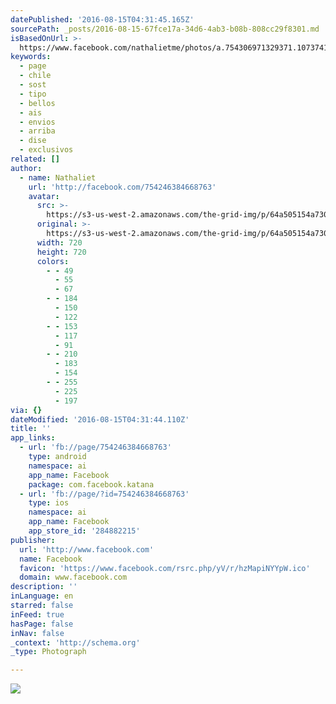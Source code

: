 ```yaml
---
datePublished: '2016-08-15T04:31:45.165Z'
sourcePath: _posts/2016-08-15-67fce17a-34d6-4ab3-b08b-808cc29f8301.md
isBasedOnUrl: >-
  https://www.facebook.com/nathalietme/photos/a.754306971329371.1073741828.754246384668763/1114917795268285/?type=3&theater
keywords:
  - page
  - chile
  - sost
  - tipo
  - bellos
  - ais
  - envios
  - arriba
  - dise
  - exclusivos
related: []
author:
  - name: Nathaliet
    url: 'http://facebook.com/754246384668763'
    avatar:
      src: >-
        https://s3-us-west-2.amazonaws.com/the-grid-img/p/64a505154a730fb35bd8151b396b19102acf1d4c.jpg
      original: >-
        https://s3-us-west-2.amazonaws.com/the-grid-img/p/64a505154a730fb35bd8151b396b19102acf1d4c.jpg
      width: 720
      height: 720
      colors:
        - - 49
          - 55
          - 67
        - - 184
          - 150
          - 122
        - - 153
          - 117
          - 91
        - - 210
          - 183
          - 154
        - - 255
          - 225
          - 197
via: {}
dateModified: '2016-08-15T04:31:44.110Z'
title: ''
app_links:
  - url: 'fb://page/754246384668763'
    type: android
    namespace: ai
    app_name: Facebook
    package: com.facebook.katana
  - url: 'fb://page/?id=754246384668763'
    type: ios
    namespace: ai
    app_name: Facebook
    app_store_id: '284882215'
publisher:
  url: 'http://www.facebook.com'
  name: Facebook
  favicon: 'https://www.facebook.com/rsrc.php/yV/r/hzMapiNYYpW.ico'
  domain: www.facebook.com
description: ''
inLanguage: en
starred: false
inFeed: true
hasPage: false
inNav: false
_context: 'http://schema.org'
_type: Photograph

---
```

![](https://s3-us-west-2.amazonaws.com/the-grid-img/p/64a505154a730fb35bd8151b396b19102acf1d4c.jpg)